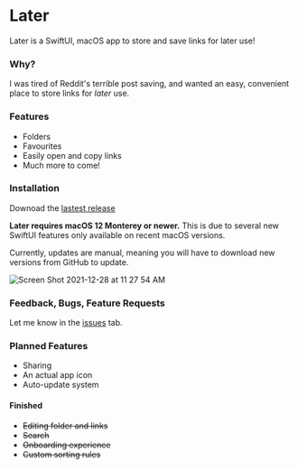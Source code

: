# Later

Later is a SwiftUI, macOS app to store and save links for later use!

### Why?

I was tired of Reddit's terrible post saving, and wanted an easy, convenient place to store links for _later_ use. 

### Features

- Folders
- Favourites
- Easily open and copy links
- Much more to come!

### Installation

Downoad the [lastest release](https://github.com/PeterTheSalmon/Later/releases/download/0.3.0-beta/Later.v0.3.0-beta.zip)

**Later requires macOS 12 Monterey or newer.** This is due to several new SwiftUI features only available on recent macOS versions.

Currently, updates are manual, meaning you will have to download new versions from GitHub to update.

![Screen Shot 2021-12-28 at 11 27 54 AM](https://user-images.githubusercontent.com/87033324/147600490-bb230d43-6df9-42a3-9af4-c4644513064e.png)

### Feedback, Bugs, Feature Requests

Let me know in the [issues](https://github.com/PeterTheSalmon/Later/issues) tab.
### Planned Features

- Sharing
- An actual app icon
- Auto-update system

#### Finished
- ~~Editing folder and links~~
- ~~Search~~
- ~~Onboarding experience~~
- ~~Custom sorting rules~~

